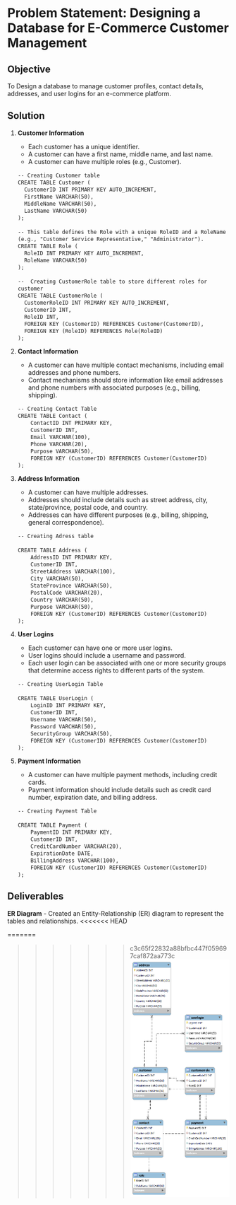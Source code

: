 # Problem Statement: Designing a Database for E-Commerce Customer Management

## Objective
To Design a database to manage customer profiles, contact details, addresses, and user logins for an e-commerce platform.

## Solution

1. **Customer Information**
    - Each customer has a unique identifier.
    - A customer can have a first name, middle name, and last name.
    - A customer can have multiple roles (e.g., Customer).
    ```
    -- Creating Customer table 
    CREATE TABLE Customer (
      CustomerID INT PRIMARY KEY AUTO_INCREMENT,
      FirstName VARCHAR(50),
      MiddleName VARCHAR(50),
      LastName VARCHAR(50)
    );

    -- This table defines the Role with a unique RoleID and a RoleName (e.g., "Customer Service Representative," "Administrator").
    CREATE TABLE Role (
      RoleID INT PRIMARY KEY AUTO_INCREMENT,
      RoleName VARCHAR(50)
    );

    --  Creating CustomerRole table to store different roles for customer
    CREATE TABLE CustomerRole (
      CustomerRoleID INT PRIMARY KEY AUTO_INCREMENT,
      CustomerID INT,
      RoleID INT,
      FOREIGN KEY (CustomerID) REFERENCES Customer(CustomerID),
      FOREIGN KEY (RoleID) REFERENCES Role(RoleID)
    );
     ```

2. **Contact Information**
    - A customer can have multiple contact mechanisms, including email addresses and phone numbers.
    - Contact mechanisms should store information like email addresses and phone numbers with associated purposes (e.g., billing, shipping).
    ```
    -- Creating Contact Table
    CREATE TABLE Contact (
        ContactID INT PRIMARY KEY,
        CustomerID INT,
        Email VARCHAR(100),
        Phone VARCHAR(20),
        Purpose VARCHAR(50),
        FOREIGN KEY (CustomerID) REFERENCES Customer(CustomerID)
    );
    ```

3. **Address Information**
    - A customer can have multiple addresses.
    - Addresses should include details such as street address, city, state/province, postal code, and country.
    - Addresses can have different purposes (e.g., billing, shipping, general correspondence).
    ```
    -- Creating Adress table

    CREATE TABLE Address (
        AddressID INT PRIMARY KEY,
        CustomerID INT,
        StreetAddress VARCHAR(100),
        City VARCHAR(50),
        StateProvince VARCHAR(50),
        PostalCode VARCHAR(20),
        Country VARCHAR(50),
        Purpose VARCHAR(50),
        FOREIGN KEY (CustomerID) REFERENCES Customer(CustomerID)
    );
    ```

4. **User Logins**
    - Each customer can have one or more user logins.
    - User logins should include a username and password.
    - Each user login can be associated with one or more security groups that determine access rights to different parts of the system.
    ```
    -- Creating UserLogin Table

    CREATE TABLE UserLogin (
        LoginID INT PRIMARY KEY,
        CustomerID INT,
        Username VARCHAR(50),
        Password VARCHAR(50),
        SecurityGroup VARCHAR(50),
        FOREIGN KEY (CustomerID) REFERENCES Customer(CustomerID)
    );
    ```

5. **Payment Information**
    - A customer can have multiple payment methods, including credit cards.
    - Payment information should include details such as credit card number, expiration date, and billing address.
    ```
    -- Creating Payment Table

    CREATE TABLE Payment (
        PaymentID INT PRIMARY KEY,
        CustomerID INT,
        CreditCardNumber VARCHAR(20),
        ExpirationDate DATE,
        BillingAddress VARCHAR(100),
        FOREIGN KEY (CustomerID) REFERENCES Customer(CustomerID)
    );
    ```

## Deliverables

 **ER Diagram**
    - Created an Entity-Relationship (ER) diagram to represent the tables and relationships.
<<<<<<< HEAD
  
=======
>>>>>>> c3c65f22832a88bfbc447f059697caf872aa773c
    ![](/TASK%20-%201/ER%20DIAGRAM.png)
